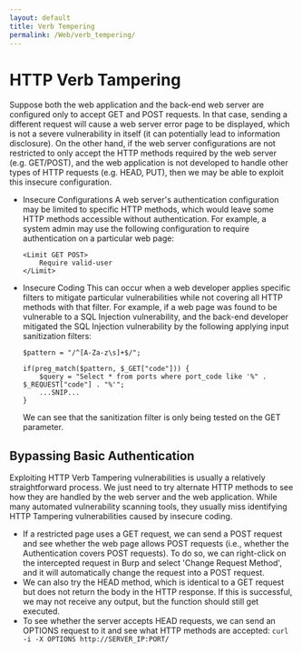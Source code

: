 ```yaml
---
layout: default
title: Verb Tempering
permalink: /Web/verb_tempering/
---
```


# HTTP Verb Tampering
Suppose both the web application and the back-end web server are configured only to accept GET and POST requests. In that case, sending a different request will cause a web server error page to be displayed, which is not a severe vulnerability in itself (it can potentially lead to information disclosure). On the other hand, if the web server configurations are not restricted to only accept the HTTP methods required by the web server (e.g. GET/POST), and the web application is not developed to handle other types of HTTP requests (e.g. HEAD, PUT), then we may be able to exploit this insecure configuration.

- Insecure Configurations
  A web server's authentication configuration may be limited to specific HTTP methods, which would leave some HTTP methods accessible without authentication. For example, a system admin may use the following configuration to require authentication on a particular web page:
  ```
  <Limit GET POST>
      Require valid-user
  </Limit>
  ```
- Insecure Coding
  This can occur when a web developer applies specific filters to mitigate particular vulnerabilities while not covering all HTTP methods with that filter. For example, if a web page was found to be vulnerable to a SQL Injection vulnerability, and the back-end developer mitigated the SQL Injection vulnerability by the following applying input sanitization filters:
  ```
  $pattern = "/^[A-Za-z\s]+$/";

  if(preg_match($pattern, $_GET["code"])) {
      $query = "Select * from ports where port_code like '%" . $_REQUEST["code"] . "%'";
      ...SNIP...
  }
  ```
  We can see that the sanitization filter is only being tested on the GET parameter.

## Bypassing Basic Authentication

Exploiting HTTP Verb Tampering vulnerabilities is usually a relatively straightforward process. We just need to try alternate HTTP methods to see how they are handled by the web server and the web application. While many automated vulnerability scanning tools, they usually miss identifying HTTP Tampering vulnerabilities caused by insecure coding. 

- If a restricted page uses a GET request, we can send a POST request and see whether the web page allows POST requests (i.e., whether the Authentication covers POST requests). To do so, we can right-click on the intercepted request in Burp and select 'Change Request Method', and it will automatically change the request into a POST request.
- We can also try the HEAD method, which is identical to a GET request but does not return the body in the HTTP response. If this is successful, we may not receive any output, but the function should still get executed.
- To see whether the server accepts HEAD requests, we can send an OPTIONS request to it and see what HTTP methods are accepted: `curl -i -X OPTIONS http://SERVER_IP:PORT/`
